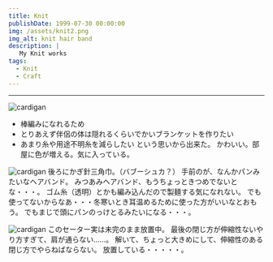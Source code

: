 ```yaml
---
title: Knit
publishDate: 1999-07-30 00:00:00
img: /assets/knit2.png
img_alt: knit hair band
description: |
   My Knit works
tags:
  - Knit
  - Craft
---
```


---
![cardigan](/assets/knit3.png)

- 棒編みになれるため
- とりあえず伴侶の体は隠れるくらいでかいブランケットを作りたい
- あまり糸や用途不明糸を減らしたい
という思いから出来た。
かわいい。部屋に色が増える。気に入っている。

![cardigan](/assets/knit2.png)
後ろにかぎ針三角巾。（バブーシュカ？）
手前のが、なんかパンみたいなヘアバンド。
みつあみヘアバンド、もうちょっときつめでないとな・・・。
ゴム糸（透明）とかも編み込んだので製麺する気になれない。
でも使ってないからなあ・・・冬寒いとき耳温めるために使った方がいいなとおもう。
でもまじで頭にパンのっけとるみたいになる・・・。

![cardigan](/assets/knit1.png)
このセーター実は未完のまま放置中。
最後の閉じ方が伸縮性ないやり方すぎて、肩が通らない……。
解いて、ちょっと大きめにして、伸縮性のある閉じ方でやらねばならない。
放置している・・・・・。
